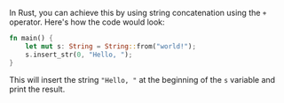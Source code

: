 In Rust, you can achieve this by using string concatenation using the `+` operator. Here's how the code would look:

```rust
fn main() {
    let mut s: String = String::from("world!");
    s.insert_str(0, "Hello, ");
}
```

This will insert the string `"Hello, "` at the beginning of the `s` variable and print the result.
